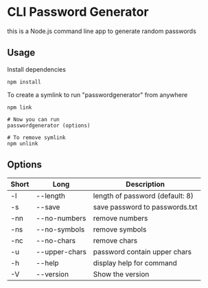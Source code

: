 # CLI Password Generator

this is a Node.js command line app to generate random passwords

## Usage

Install dependencies

```
npm install
```

To create a symlink to run "passwordgenerator" from anywhere

```
npm link

# Now you can run
passwordgenerator (options)

# To remove symlink
npm unlink
```

## Options

| Short | Long              | Description                     |
| ----- | ----------------- | ------------------------------- |
| -l    | --length <number> | length of password (default: 8) |
| -s    | --save            | save password to passwords.txt  |
| -nn   | --no-numbers      | remove numbers                  |
| -ns   | --no-symbols      | remove symbols                  |
| -nc   | --no-chars        | remove chars                    |
| -u    | --upper-chars     | password contain upper chars    |
| -h    | --help            | display help for command        |
| -V    | --version         | Show the version                |
